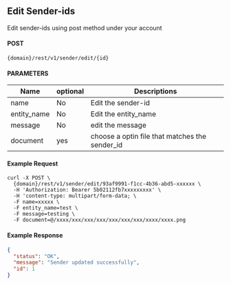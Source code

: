## Edit Sender-ids

Edit sender-ids using post method under your account

#### POST

```
{domain}/rest/v1/sender/edit/{id}
```

#### PARAMETERS

| Name        | optional | Descriptions                                   |
| ----------- | -------- | ---------------------------------------------- |
| name        | No       | Edit the sender-id                             |
| entity_name | No       | Edit the entity_name                           |
| message     | No       | edit the message                               |
| document    | yes      | choose a optin file that matches the sender_id |

#### Example Request

```
curl -X POST \
  {domain}/rest/v1/sender/edit/93af9991-f1cc-4b36-abd5-xxxxxx \
  -H 'Authorization: Bearer 5b02112fb7xxxxxxxxx' \
  -H 'content-type: multipart/form-data; \
  -F name=xxxxx \
  -F entity_name=test \
  -F message=testing \
  -F document=@/xxxx/xxx/xxx/xxx/xxx/xxx/xxx/xxxx/xxxx.png
```

#### Example Response

```json
{
  "status": "OK",
  "message": "Sender updated successfully",
  "id": 1
}
```
